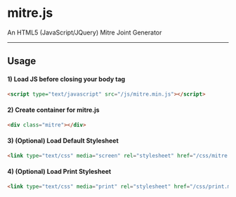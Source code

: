 # mitre.js
An HTML5 (JavaScript/JQuery) Mitre Joint Generator

***

## Usage
#### 1) Load JS before closing your body tag

```html
<script type="text/javascript" src="/js/mitre.min.js"></script>
```

#### 2) Create container for mitre.js

```html
<div class="mitre"></div>
```

#### 3) (Optional) Load Default Stylesheet
```html
<link type="text/css" media="screen" rel="stylesheet" href="/css/mitre.min.css" >
```

#### 4) (Optional) Load Print Stylesheet
```html
<link type="text/css" media="print" rel="stylesheet" href="/css/print.min.css" >
```

